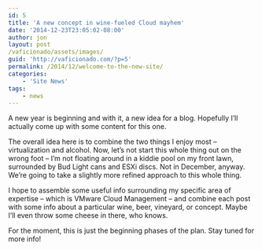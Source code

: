 ```yaml
---
id: 5
title: 'A new concept in wine-fueled Cloud mayhem'
date: '2014-12-23T23:05:02-08:00'
author: jon
layout: post
/vaficionado/assets/images/
guid: 'http://vaficionado.com/?p=5'
permalink: /2014/12/welcome-to-the-new-site/
categories:
    - 'Site News'
tags:
    - news
---
```


A new year is beginning and with it, a new idea for a blog. Hopefully I’ll actually come up with some content for this one.

The overall idea here is to combine the two things I enjoy most – virtualization and alcohol. Now, let’s not start this whole thing out on the wrong foot – I’m not floating around in a kiddie pool on my front lawn, surrounded by Bud Light cans and ESXi discs. Not in December, anyway. We’re going to take a slightly more refined approach to this whole thing.

I hope to assemble some useful info surrounding my specific area of expertise – which is VMware Cloud Management – and combine each post with some info about a particular wine, beer, vineyard, or concept. Maybe I’ll even throw some cheese in there, who knows.

For the moment, this is just the beginning phases of the plan. Stay tuned for more info!